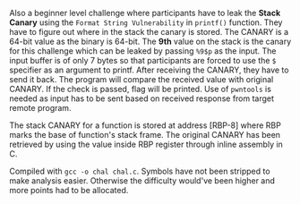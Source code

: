Also a beginner level challenge where participants have to leak the **Stack Canary** using the `Format String Vulnerability` in `printf()` function. They have to figure out where in the stack the canary is stored. The CANARY is a 64-bit value as the binary is 64-bit. The **9th** value on the stack is the canary for this challenge which can be leaked by passing `%9$p` as the input. The input buffer is of only 7 bytes so that participants are forced to use the `$` specifier as an argument to printf.
After receiving the CANARY, they have to send it back. The program will compare the received value with original CANARY. If the check is passed, flag will be printed. Use of `pwntools` is needed as input has to be sent based on received response from target remote program.

The stack CANARY  for a function is stored at address [RBP-8] where RBP marks the base of function's stack frame. The original CANARY has been retrieved by using the value inside RBP register through inline assembly in C.

Compiled with `gcc -o chal chal.c`. Symbols have not been stripped to make analysis easier. Otherwise the difficulty would've been higher and more points had to be allocated.
